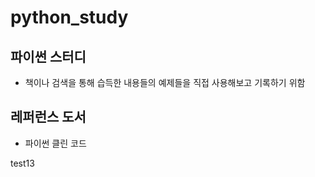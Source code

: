 # python_study

## 파이썬 스터디

- 책이나 검색을 통해 습득한 내용들의 예제들을 직접 사용해보고 기록하기 위함

## 레퍼런스 도서

- 파이썬 클린 코드

test13
